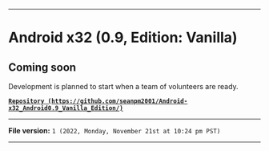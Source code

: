 
***

# Android x32 (0.9, Edition: Vanilla)

## Coming soon

Development is planned to start when a team of volunteers are ready.

**[`Repository (https://github.com/seanpm2001/Android-x32_Android0.9_Vanilla_Edition/)`](https://github.com/seanpm2001/Android-x64_Android0.9_Vanilla_Edition/)**

***

**File version:** `1 (2022, Monday, November 21st at 10:24 pm PST)`

***
